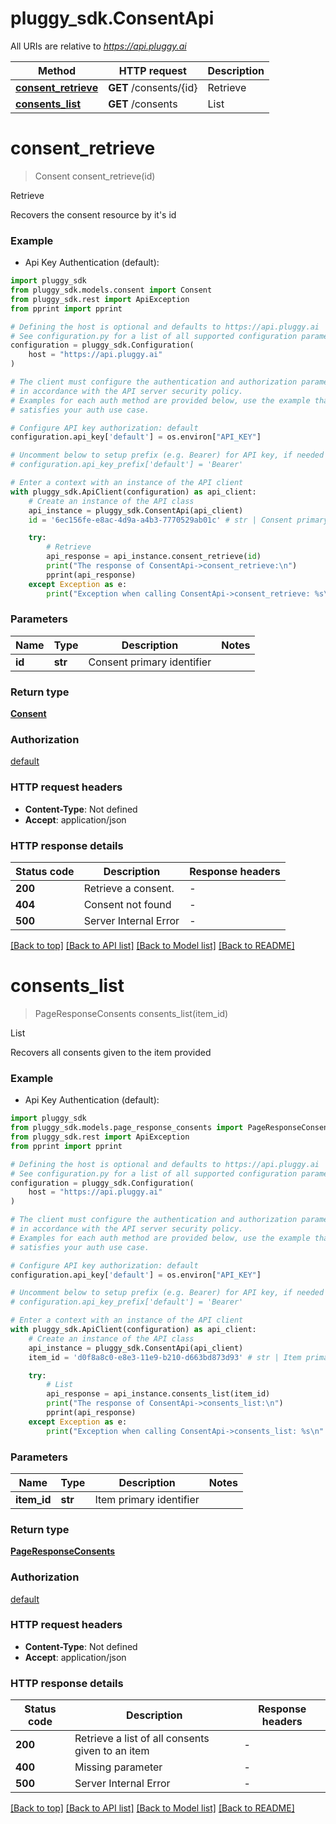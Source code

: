 # pluggy_sdk.ConsentApi

All URIs are relative to *https://api.pluggy.ai*

Method | HTTP request | Description
------------- | ------------- | -------------
[**consent_retrieve**](ConsentApi.md#consent_retrieve) | **GET** /consents/{id} | Retrieve
[**consents_list**](ConsentApi.md#consents_list) | **GET** /consents | List


# **consent_retrieve**
> Consent consent_retrieve(id)

Retrieve

Recovers the consent resource by it's id

### Example

* Api Key Authentication (default):

```python
import pluggy_sdk
from pluggy_sdk.models.consent import Consent
from pluggy_sdk.rest import ApiException
from pprint import pprint

# Defining the host is optional and defaults to https://api.pluggy.ai
# See configuration.py for a list of all supported configuration parameters.
configuration = pluggy_sdk.Configuration(
    host = "https://api.pluggy.ai"
)

# The client must configure the authentication and authorization parameters
# in accordance with the API server security policy.
# Examples for each auth method are provided below, use the example that
# satisfies your auth use case.

# Configure API key authorization: default
configuration.api_key['default'] = os.environ["API_KEY"]

# Uncomment below to setup prefix (e.g. Bearer) for API key, if needed
# configuration.api_key_prefix['default'] = 'Bearer'

# Enter a context with an instance of the API client
with pluggy_sdk.ApiClient(configuration) as api_client:
    # Create an instance of the API class
    api_instance = pluggy_sdk.ConsentApi(api_client)
    id = '6ec156fe-e8ac-4d9a-a4b3-7770529ab01c' # str | Consent primary identifier

    try:
        # Retrieve
        api_response = api_instance.consent_retrieve(id)
        print("The response of ConsentApi->consent_retrieve:\n")
        pprint(api_response)
    except Exception as e:
        print("Exception when calling ConsentApi->consent_retrieve: %s\n" % e)
```



### Parameters


Name | Type | Description  | Notes
------------- | ------------- | ------------- | -------------
 **id** | **str**| Consent primary identifier | 

### Return type

[**Consent**](Consent.md)

### Authorization

[default](../README.md#default)

### HTTP request headers

 - **Content-Type**: Not defined
 - **Accept**: application/json

### HTTP response details

| Status code | Description | Response headers |
|-------------|-------------|------------------|
**200** | Retrieve a consent. |  -  |
**404** | Consent not found |  -  |
**500** | Server Internal Error |  -  |

[[Back to top]](#) [[Back to API list]](../README.md#documentation-for-api-endpoints) [[Back to Model list]](../README.md#documentation-for-models) [[Back to README]](../README.md)

# **consents_list**
> PageResponseConsents consents_list(item_id)

List

Recovers all consents given to the item provided

### Example

* Api Key Authentication (default):

```python
import pluggy_sdk
from pluggy_sdk.models.page_response_consents import PageResponseConsents
from pluggy_sdk.rest import ApiException
from pprint import pprint

# Defining the host is optional and defaults to https://api.pluggy.ai
# See configuration.py for a list of all supported configuration parameters.
configuration = pluggy_sdk.Configuration(
    host = "https://api.pluggy.ai"
)

# The client must configure the authentication and authorization parameters
# in accordance with the API server security policy.
# Examples for each auth method are provided below, use the example that
# satisfies your auth use case.

# Configure API key authorization: default
configuration.api_key['default'] = os.environ["API_KEY"]

# Uncomment below to setup prefix (e.g. Bearer) for API key, if needed
# configuration.api_key_prefix['default'] = 'Bearer'

# Enter a context with an instance of the API client
with pluggy_sdk.ApiClient(configuration) as api_client:
    # Create an instance of the API class
    api_instance = pluggy_sdk.ConsentApi(api_client)
    item_id = 'd0f8a8c0-e8e3-11e9-b210-d663bd873d93' # str | Item primary identifier

    try:
        # List
        api_response = api_instance.consents_list(item_id)
        print("The response of ConsentApi->consents_list:\n")
        pprint(api_response)
    except Exception as e:
        print("Exception when calling ConsentApi->consents_list: %s\n" % e)
```



### Parameters


Name | Type | Description  | Notes
------------- | ------------- | ------------- | -------------
 **item_id** | **str**| Item primary identifier | 

### Return type

[**PageResponseConsents**](PageResponseConsents.md)

### Authorization

[default](../README.md#default)

### HTTP request headers

 - **Content-Type**: Not defined
 - **Accept**: application/json

### HTTP response details

| Status code | Description | Response headers |
|-------------|-------------|------------------|
**200** | Retrieve a list of all consents given to an item |  -  |
**400** | Missing parameter |  -  |
**500** | Server Internal Error |  -  |

[[Back to top]](#) [[Back to API list]](../README.md#documentation-for-api-endpoints) [[Back to Model list]](../README.md#documentation-for-models) [[Back to README]](../README.md)


